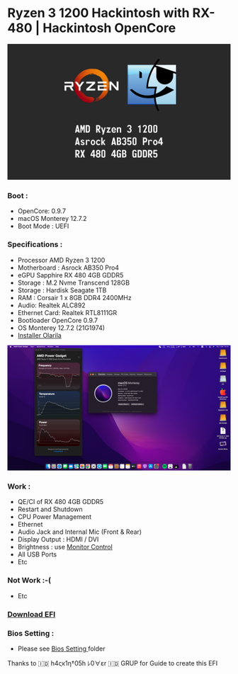 # Ryzen 3 1200 Hackintosh with RX-480 | Hackintosh OpenCore



[![I]( https://github.com/anggamdev/Ryzen-3-1200-Hackintosh-with-RX-480/blob/main/ryzen%203%201200%20hackintosh.png?raw=true "I")]( https://github.com/anggamdev/Ryzen-3-1200-Hackintosh-with-RX-480/blob/main/ryzen%203%201200%20hackintosh.png?raw=true?raw=true "I")

 
### Boot :

- OpenCore: 0.9.7 
- macOS Monterey 12.7.2
- Boot Mode : UEFI

### Specifications :
- Processor AMD Ryzen 3 1200
- Motherboard : Asrock AB350 Pro4
- eGPU Sapphire RX 480 4GB GDDR5
- Storage : M.2 Nvme Transcend 128GB
- Storage : Hardisk Seagate 1TB 
- RAM : Corsair 1 x 8GB DDR4 2400MHz
- Audio: Realtek ALC892
- Ethernet Card: Realtek RTL8111GR
- Bootloader OpenCore 0.9.7
- OS Monterey 12.7.2 (21G1974)
- [Installer Olarila](https://www.olarila.com/topic/6278-olarila-vanilla-images-macos-installer/)

![I](https://github.com/anggamdev/Ryzen-3-1200-Hackintosh-with-RX-480/blob/main/Screenshot/Screen%20Shot%202024-02-01%20at%2010.14.50.png?raw=true
  "I")


### Work :
- QE/CI of RX 480 4GB GDDR5
- Restart and Shutdown
- CPU Power Management
- Ethernet
- Audio Jack and Internal Mic (Front & Rear)
- Display Output : HDMI / DVI
- Brightness : use [Monitor Control](https://github.com/MonitorControl/MonitorControl#readme "Monitor Control")
- All USB Ports
- Etc

### Not Work :-(
- Etc

### [Download EFI](https://github.com/anggamdev/Ryzen-3-1200-Hackintosh-with-RX-480/releases/tag/OC.0.9.7 " Download EFI")

### Bios Setting :

- Please see [Bios Setting ](https://github.com/anggamdev/Ryzen-3-1200-Hackintosh-with-RX-480/commit/7a87d222c8f4627060c4315fdb0fb3660d0103c0 "Bios Setting") folder

Thanks to 🇮🇩 h4ςκ1η†05h ﾚ0∀εr 🇮🇩 GRUP for Guide to create this EFI
